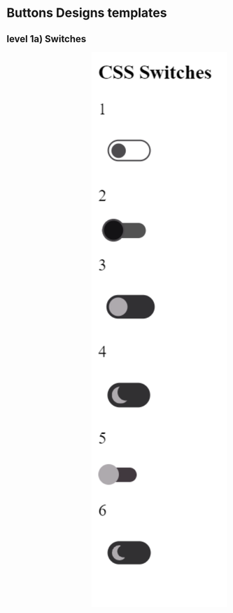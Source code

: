 # Buttons Designs templates

## level 1a) Switches
<img src="/img/level1a.png" alt="Level 1a design" align=right style="width:310px;height:300;">